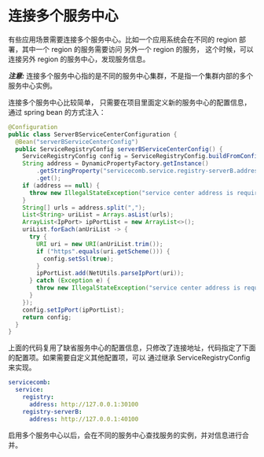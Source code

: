 # 连接多个服务中心

有些应用场景需要连接多个服务中心。比如一个应用系统会在不同的 region 部署，其中一个 region 的服务需要访问
另外一个 region 的服务， 这个时候，可以连接另外 region 的服务中心，发现服务信息。 

***注意:*** 连接多个服务中心指的是不同的服务中心集群，不是指一个集群内部的多个服务中心实例。 

连接多个服务中心比较简单， 只需要在项目里面定义新的服务中心的配置信息，通过 spring bean 的方式注入：

```java
@Configuration
public class ServerBServiceCenterConfiguration {
  @Bean("serverBServiceCenterConfig")
  public ServiceRegistryConfig serverBServiceCenterConfig() {
    ServiceRegistryConfig config = ServiceRegistryConfig.buildFromConfiguration();
    String address = DynamicPropertyFactory.getInstance()
        .getStringProperty("servicecomb.service.registry-serverB.address", null)
        .get();
    if (address == null) {
      throw new IllegalStateException("service center address is required.");
    }
    String[] urls = address.split(",");
    List<String> uriList = Arrays.asList(urls);
    ArrayList<IpPort> ipPortList = new ArrayList<>();
    uriList.forEach(anUriList -> {
      try {
        URI uri = new URI(anUriList.trim());
        if ("https".equals(uri.getScheme())) {
          config.setSsl(true);
        }
        ipPortList.add(NetUtils.parseIpPort(uri));
      } catch (Exception e) {
        throw new IllegalStateException("service center address is required.", e);
      }
    });
    config.setIpPort(ipPortList);
    return config;
  }
}
```

上面的代码复用了缺省服务中心的配置信息，只修改了连接地址，代码指定了下面的配置项。如果需要自定义其他配置项，可以
通过继承 ServiceRegistryConfig 来实现。

```yaml
servicecomb:
  service:
    registry:
      address: http://127.0.0.1:30100
    registry-serverB:
      address: http://127.0.0.1:40100
```

启用多个服务中心以后，会在不同的服务中心查找服务的实例，并对信息进行合并。 

